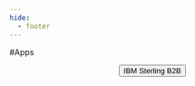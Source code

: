 ```yaml
---
hide:
  - footer
---
```

<script>
  document.title = "AppStore";
</script>
#Apps

<html>
<body>
<div style="text-align:center">
<button onclick="location.href='./IBMSterlingB2B/'" class="custom-btn btn-7">IBM Sterling B2B</button>
</div>
</body>
</html>
